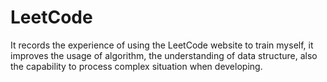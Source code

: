 # LeetCode
It records the experience of using the LeetCode website to train myself, it improves the usage of algorithm, the understanding of data structure, also the capability to process complex situation when developing.
